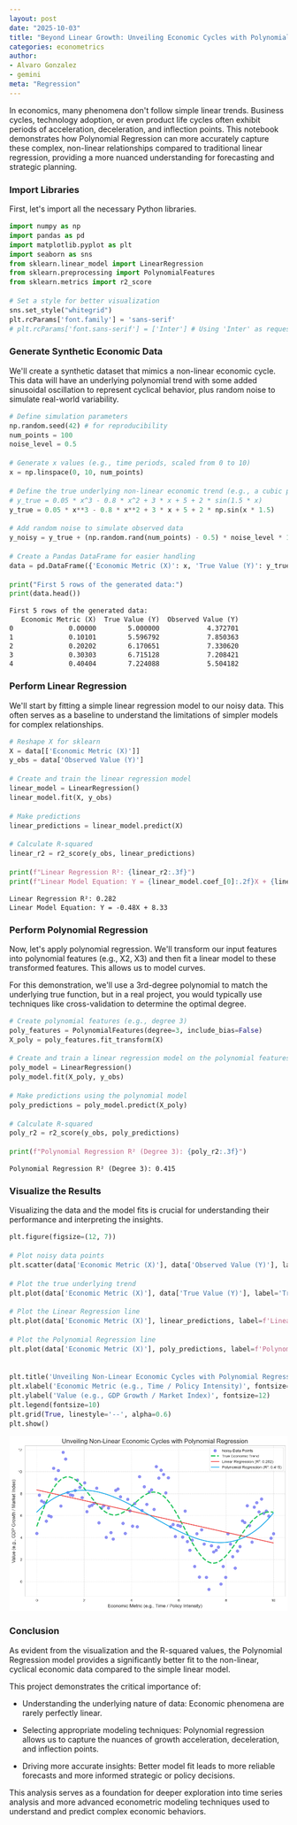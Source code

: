 ```yaml
---
layout: post
date: "2025-10-03"
title: "Beyond Linear Growth: Unveiling Economic Cycles with Polynomial Regression"
categories: econometrics
author:
- Alvaro Gonzalez
- gemini
meta: "Regression"
---
```


In economics, many phenomena don't follow simple linear trends. Business cycles, technology adoption, or even product life cycles often exhibit periods of acceleration, deceleration, and inflection points. This notebook demonstrates how Polynomial Regression can more accurately capture these complex, non-linear relationships compared to traditional linear regression, providing a more nuanced understanding for forecasting and strategic planning.

### Import Libraries

First, let's import all the necessary Python libraries.


```python
import numpy as np
import pandas as pd
import matplotlib.pyplot as plt
import seaborn as sns
from sklearn.linear_model import LinearRegression
from sklearn.preprocessing import PolynomialFeatures
from sklearn.metrics import r2_score

# Set a style for better visualization
sns.set_style("whitegrid")
plt.rcParams['font.family'] = 'sans-serif'
# plt.rcParams['font.sans-serif'] = ['Inter'] # Using 'Inter' as requested

```

### Generate Synthetic Economic Data

We'll create a synthetic dataset that mimics a non-linear economic cycle. This data will have an underlying polynomial trend with some added sinusoidal oscillation to represent cyclical behavior, plus random noise to simulate real-world variability.


```python
# Define simulation parameters
np.random.seed(42) # for reproducibility
num_points = 100
noise_level = 0.5

# Generate x values (e.g., time periods, scaled from 0 to 10)
x = np.linspace(0, 10, num_points)

# Define the true underlying non-linear economic trend (e.g., a cubic polynomial with oscillation)
# y_true = 0.05 * x^3 - 0.8 * x^2 + 3 * x + 5 + 2 * sin(1.5 * x)
y_true = 0.05 * x**3 - 0.8 * x**2 + 3 * x + 5 + 2 * np.sin(x * 1.5)

# Add random noise to simulate observed data
y_noisy = y_true + (np.random.rand(num_points) - 0.5) * noise_level * 10

# Create a Pandas DataFrame for easier handling
data = pd.DataFrame({'Economic Metric (X)': x, 'True Value (Y)': y_true, 'Observed Value (Y)': y_noisy})

print("First 5 rows of the generated data:")
print(data.head())
```

    First 5 rows of the generated data:
       Economic Metric (X)  True Value (Y)  Observed Value (Y)
    0              0.00000        5.000000            4.372701
    1              0.10101        5.596792            7.850363
    2              0.20202        6.170651            7.330620
    3              0.30303        6.715128            7.208421
    4              0.40404        7.224088            5.504182
    

### Perform Linear Regression

We'll start by fitting a simple linear regression model to our noisy data. This often serves as a baseline to understand the limitations of simpler models for complex relationships.


```python
# Reshape X for sklearn
X = data[['Economic Metric (X)']]
y_obs = data['Observed Value (Y)']

# Create and train the linear regression model
linear_model = LinearRegression()
linear_model.fit(X, y_obs)

# Make predictions
linear_predictions = linear_model.predict(X)

# Calculate R-squared
linear_r2 = r2_score(y_obs, linear_predictions)

print(f"Linear Regression R²: {linear_r2:.3f}")
print(f"Linear Model Equation: Y = {linear_model.coef_[0]:.2f}X + {linear_model.intercept_:.2f}")

```

    Linear Regression R²: 0.282
    Linear Model Equation: Y = -0.48X + 8.33
    

### Perform Polynomial Regression

Now, let's apply polynomial regression. We'll transform our input features into polynomial features (e.g., X2, X3) and then fit a linear model to these transformed features. This allows us to model curves.

For this demonstration, we'll use a 3rd-degree polynomial to match the underlying true function, but in a real project, you would typically use techniques like cross-validation to determine the optimal degree.


```python
# Create polynomial features (e.g., degree 3)
poly_features = PolynomialFeatures(degree=3, include_bias=False)
X_poly = poly_features.fit_transform(X)

# Create and train a linear regression model on the polynomial features
poly_model = LinearRegression()
poly_model.fit(X_poly, y_obs)

# Make predictions using the polynomial model
poly_predictions = poly_model.predict(X_poly)

# Calculate R-squared
poly_r2 = r2_score(y_obs, poly_predictions)

print(f"Polynomial Regression R² (Degree 3): {poly_r2:.3f}")

```

    Polynomial Regression R² (Degree 3): 0.415
    

### Visualize the Results

Visualizing the data and the model fits is crucial for understanding their performance and interpreting the insights.

```python
plt.figure(figsize=(12, 7))

# Plot noisy data points
plt.scatter(data['Economic Metric (X)'], data['Observed Value (Y)'], label='Noisy Data Points', color='#6366f1', s=50, alpha=0.7)

# Plot the true underlying trend
plt.plot(data['Economic Metric (X)'], data['True Value (Y)'], label='True Economic Trend', color='#22c55e', linewidth=3, linestyle='--')

# Plot the Linear Regression line
plt.plot(data['Economic Metric (X)'], linear_predictions, label=f'Linear Regression (R²: {linear_r2:.3f})', color='#ef4444', linewidth=2)

# Plot the Polynomial Regression line
plt.plot(data['Economic Metric (X)'], poly_predictions, label=f'Polynomial Regression (R²: {poly_r2:.3f})', color='#0ea5e9', linewidth=2)


plt.title('Unveiling Non-Linear Economic Cycles with Polynomial Regression', fontsize=16)
plt.xlabel('Economic Metric (e.g., Time / Policy Intensity)', fontsize=12)
plt.ylabel('Value (e.g., GDP Growth / Market Index)', fontsize=12)
plt.legend(fontsize=10)
plt.grid(True, linestyle='--', alpha=0.6)
plt.show()

```

![png](economic-cycles1.png)

### Conclusion

As evident from the visualization and the R-squared values, the Polynomial Regression model provides a significantly better fit to the non-linear, cyclical economic data compared to the simple linear model.

This project demonstrates the critical importance of:

* Understanding the underlying nature of data: Economic phenomena are rarely perfectly linear.

* Selecting appropriate modeling techniques: Polynomial regression allows us to capture the nuances of growth acceleration, deceleration, and inflection points.

* Driving more accurate insights: Better model fit leads to more reliable forecasts and more informed strategic or policy decisions.

This analysis serves as a foundation for deeper exploration into time series analysis and more advanced econometric modeling techniques used to understand and predict complex economic behaviors.


```python

```
